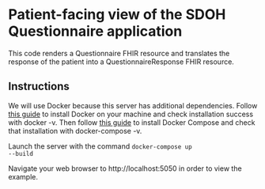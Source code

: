 # Patient-facing view of the SDOH Questionnaire application
This code renders a Questionnaire FHIR resource and translates the response of the patient into a QuestionnaireResponse FHIR resource.

## Instructions
We will use Docker because this server has additional dependencies.  Follow [this guide](https://docs.docker.com/install/) to install Docker on your machine and check installation success with docker -v. Then follow [this guide](https://docs.docker.com/compose/install/) to install Docker Compose and check that installation with docker-compose -v.

Launch the server with the command <code>docker-compose up --build</code>

Navigate your web browser to http://localhost:5050 in order to view the example.
